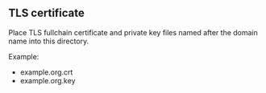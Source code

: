 ## TLS certificate  

Place TLS fullchain certificate and private key files named after the domain name into this directory.

Example:
- example.org.crt
- example.org.key
